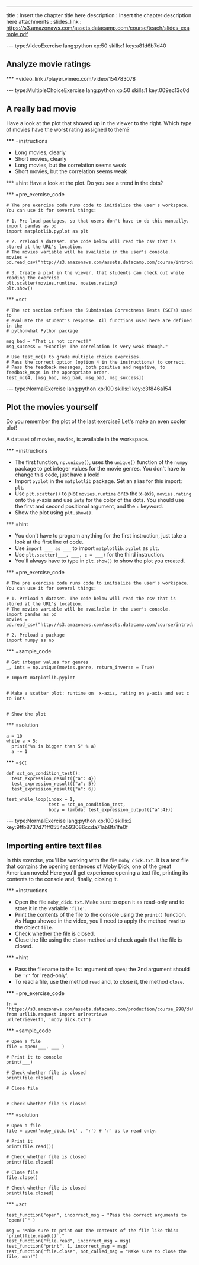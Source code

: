 ---
title       : Insert the chapter title here
description : Insert the chapter description here
attachments :
  slides_link : https://s3.amazonaws.com/assets.datacamp.com/course/teach/slides_example.pdf

--- type:VideoExercise lang:python xp:50 skills:1 key:a81d6b7d40
## Analyze movie ratings

*** =video_link
//player.vimeo.com/video/154783078

--- type:MultipleChoiceExercise lang:python xp:50 skills:1 key:009ec13c0d
## A really bad movie

Have a look at the plot that showed up in the viewer to the right. Which type of movies have the worst rating assigned to them?

*** =instructions
- Long movies, clearly
- Short movies, clearly
- Long movies, but the correlation seems weak
- Short movies, but the correlation seems weak

*** =hint
Have a look at the plot. Do you see a trend in the dots?

*** =pre_exercise_code
```{python}
# The pre exercise code runs code to initialize the user's workspace. You can use it for several things:

# 1. Pre-load packages, so that users don't have to do this manually.
import pandas as pd
import matplotlib.pyplot as plt

# 2. Preload a dataset. The code below will read the csv that is stored at the URL's location.
# The movies variable will be available in the user's console.
movies = pd.read_csv("http://s3.amazonaws.com/assets.datacamp.com/course/introduction_to_r/movies.csv")

# 3. Create a plot in the viewer, that students can check out while reading the exercise
plt.scatter(movies.runtime, movies.rating)
plt.show()
```

*** =sct
```{python}
# The sct section defines the Submission Correctness Tests (SCTs) used to
# evaluate the student's response. All functions used here are defined in the
# pythonwhat Python package

msg_bad = "That is not correct!"
msg_success = "Exactly! The correlation is very weak though."

# Use test_mc() to grade multiple choice exercises.
# Pass the correct option (option 4 in the instructions) to correct.
# Pass the feedback messages, both positive and negative, to feedback_msgs in the appropriate order.
test_mc(4, [msg_bad, msg_bad, msg_bad, msg_success])
```

--- type:NormalExercise lang:python xp:100 skills:1 key:c3f846a154
## Plot the movies yourself

Do you remember the plot of the last exercise? Let's make an even cooler plot!

A dataset of movies, `movies`, is available in the workspace.

*** =instructions
- The first function, `np.unique()`, uses the `unique()` function of the `numpy` package to get integer values for the movie genres. You don't have to change this code, just have a look!
- Import `pyplot` in the `matplotlib` package. Set an alias for this import: `plt`.
- Use `plt.scatter()` to plot `movies.runtime` onto the x-axis, `movies.rating` onto the y-axis and use `ints` for the color of the dots. You should use the first and second positional argument, and the `c` keyword.
- Show the plot using `plt.show()`.

*** =hint
- You don't have to program anything for the first instruction, just take a look at the first line of code.
- Use `import ___ as ___` to import `matplotlib.pyplot` as `plt`.
- Use `plt.scatter(___, ___, c = ___)` for the third instruction.
- You'll always have to type in `plt.show()` to show the plot you created.

*** =pre_exercise_code
```{python}
# The pre exercise code runs code to initialize the user's workspace. You can use it for several things:

# 1. Preload a dataset. The code below will read the csv that is stored at the URL's location.
# The movies variable will be available in the user's console.
import pandas as pd
movies = pd.read_csv("http://s3.amazonaws.com/assets.datacamp.com/course/introduction_to_r/movies.csv")

# 2. Preload a package
import numpy as np
```

*** =sample_code
```{python}
# Get integer values for genres
_, ints = np.unique(movies.genre, return_inverse = True)

# Import matplotlib.pyplot


# Make a scatter plot: runtime on  x-axis, rating on y-axis and set c to ints


# Show the plot

```

*** =solution
```{python}
a = 10
while a > 5:
  print("%s is bigger than 5" % a)
  a -= 1
```

*** =sct
```{python}
def sct_on_condition_test():
  test_expression_result({"a": 4})
  test_expression_result({"a": 5})
  test_expression_result({"a": 6})

test_while_loop(index = 1,
                test = sct_on_condition_test,
                body = lambda: test_expression_output({"a":4}))   
```

--- type:NormalExercise lang:python xp:100 skills:2 key:9ffb8737d71ff0554a593086ccda71ab8fa1fe0f
## Importing entire text files

In this exercise, you'll be working with the file `moby_dick.txt`.
It is a text file that contains the opening sentences of Moby Dick,
one of the great American novels! Here you'll get experience
opening a text file, printing its contents to the console and, finally,
closing it.


*** =instructions
- Open the file `moby_dick.txt`. Make sure to open it as
read-only and to store it in the variable `'file'`.
- Print the contents of the file to the console using the `print()` function.
As Hugo showed in the video, you'll need to apply the method `read` to the
object `file`.
- Check whether the file is closed.
- Close the file using the `close` method and check again that the file 
is closed.

*** =hint
- Pass the filename to the 1st argument of `open`; the 2nd argument
should be `'r'` for 'read-only'.
- To read a file, use the method `read` and, to close it, the
method `close`.

*** =pre_exercise_code
```{python}
fn = 'https://s3.amazonaws.com/assets.datacamp.com/production/course_998/datasets/moby_opens.txt'
from urllib.request import urlretrieve
urlretrieve(fn, 'moby_dick.txt')
```

*** =sample_code
```{python}
# Open a file
file = open(___, ___ ) 

# Print it to console
print(___)

# Check whether file is closed
print(file.closed)

# Close file


# Check whether file is closed

```

*** =solution
```{python}
# Open a file
file = open('moby_dick.txt' , 'r') # 'r' is to read only.

# Print it
print(file.read())

# Check whether file is closed
print(file.closed)

# Close file
file.close()

# Check whether file is closed
print(file.closed)
```

*** =sct
```{python}
test_function("open", incorrect_msg = "Pass the correct arguments to `open()`" )

msg = "Make sure to print out the contents of the file like this: `print(file.read())`."
test_function("file.read", incorrect_msg = msg)
test_function("print", 1, incorrect_msg = msg)
test_function("file.close", not_called_msg = "Make sure to close the file, man!")
```


